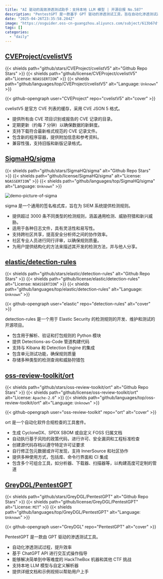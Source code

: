 ```yaml
---
title: "AI 驱动的高效渗透测试助手：支持本地 LLM 模型 | 开源日报 No.587"
description: "PentestGPT 是一款基于 GPT 驱动的渗透测试工具，旨在自动化渗透测试过程，提升效率。它通过 ChatGPT API 提供交互式操作指导，能够解决简单到中等难度的 HackTheBox 机器和 CTF 挑战。支持本地 LLM 模型与自定义解析器，并配有详细文档和示例视频，帮助用户快速上手。"
date: "2025-04-26T23:35:58.284Z"
image: "https://osguider.oss-cn-guangzhou.aliyuncs.com/subject/613b67df4936bb5ad8a5cfe548c6da8e.png"
tags: []
categories:
  - "daily"
---
```


## [CVEProject/cvelistV5](https://github.com/CVEProject/cvelistV5)

{{< shields path="github/stars/CVEProject/cvelistV5" alt="Github Repo Stars" >}} {{< shields path="github/license/CVEProject/cvelistV5" alt="License: `NOASSERTION`" >}} {{< shields path="github/languages/top/CVEProject/cvelistV5" alt="Language: `Unknown`" >}}

{{< github-opengraph user="CVEProject" repo="cvelistV5" alt="cover" >}}

cvelistV5 是官方 CVE 列表的缓存，采用 CVE JSON 5 格式。

- 提供所有由 CVE 项目识别或报告的 CVE 记录的目录。
- 定期更新（约每 7 分钟）以确保数据的新鲜度。
- 支持下载符合最新格式规范的 CVE 记录文件。
- 包含新的程序容器，提供附加信息和参考资料。
- 兼容性强，支持旧版和新版记录格式。
  
## [SigmaHQ/sigma](https://github.com/SigmaHQ/sigma)

{{< shields path="github/stars/SigmaHQ/sigma" alt="Github Repo Stars" >}} {{< shields path="github/license/SigmaHQ/sigma" alt="License: `NOASSERTION`" >}} {{< shields path="github/languages/top/SigmaHQ/sigma" alt="Language: `Unknown`" >}}

![demo-picture-of-sigma](https://static.osguider.com/subject/github/SigmaHQ/sigma/22eaca8e315f1874a2b25b4a4818142c.png)

sigma 是一个通用的签名格式库，旨在为 SIEM 系统提供检测规则。

- 提供超过 3000 条不同类型的检测规则，涵盖通用检测、威胁狩猎和新兴威胁。
- 适用于各种日志文件，具有灵活性和易写性。
- 支持跨社区共享，提高安全分析师之间的协作效率。
- 社区专业人员进行同行评审，以确保规则质量。
- 为用户提供结构化的方法来描述其开发的检测方法，并与他人分享。
  
## [elastic/detection-rules](https://github.com/elastic/detection-rules)

{{< shields path="github/stars/elastic/detection-rules" alt="Github Repo Stars" >}} {{< shields path="github/license/elastic/detection-rules" alt="License: `NOASSERTION`" >}} {{< shields path="github/languages/top/elastic/detection-rules" alt="Language: `Unknown`" >}}

{{< github-opengraph user="elastic" repo="detection-rules" alt="cover" >}}

detection-rules 是一个用于 Elastic Security 的检测规则的开发、维护和测试的开源项目。

- 包含用于解析、验证和打包规则的 Python 模块
- 提供 Detections-as-Code 管道构建代码
- 支持与 Kibana 和 Detection Engine 的集成
- 包含单元测试功能，确保规则质量
- 存储多种类型的检测查询和威胁狩猎包
  
## [oss-review-toolkit/ort](https://github.com/oss-review-toolkit/ort)

{{< shields path="github/stars/oss-review-toolkit/ort" alt="Github Repo Stars" >}} {{< shields path="github/license/oss-review-toolkit/ort" alt="License: `Apache-2.0`" >}} {{< shields path="github/languages/top/oss-review-toolkit/ort" alt="Language: `Unknown`" >}}

{{< github-opengraph user="oss-review-toolkit" repo="ort" alt="cover" >}}

ort 是一个自动化软件合规检查的工具套件。

- 生成 CycloneDX、SPDX SBOM 或自定义 FOSS 归属文档
- 自动执行基于风险的政策代码，进行许可、安全漏洞和工程标准检查
- 创建源代码存档以遵守特定许可证要求
- 自行修正包元数据或许可发现，支持 InnerSource 和社区协作
- 提供多种使用方式，包括库、命令行界面和 CI 集成
- 包含多个可组合工具，如分析器、下载器、扫描器等，以构建高度可定制的管道
  
## [GreyDGL/PentestGPT](https://github.com/GreyDGL/PentestGPT)

{{< shields path="github/stars/GreyDGL/PentestGPT" alt="Github Repo Stars" >}} {{< shields path="github/license/GreyDGL/PentestGPT" alt="License: `MIT`" >}} {{< shields path="github/languages/top/GreyDGL/PentestGPT" alt="Language: `Unknown`" >}}

{{< github-opengraph user="GreyDGL" repo="PentestGPT" alt="cover" >}}

PentestGPT 是一款由 GPT 驱动的渗透测试工具。

- 自动化渗透测试过程，提升效率
- 基于 ChatGPT API 进行交互式操作指导
- 能够解决简单到中等难度的 HackTheBox 机器和其他 CTF 挑战
- 支持本地 LLM 模型与自定义解析器
- 提供详细文档和示例视频以帮助用户上手
  
